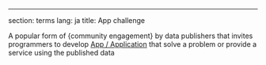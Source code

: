 ---
section: terms
lang: ja
title: App challenge

A popular form of {community engagement} by data publishers that invites programmers to develop [App / Application](/glossary/en/terms/app-application/) that solve a problem or provide a service using the published data
